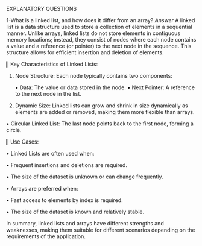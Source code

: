 EXPLANATORY QUESTIONS

1-What is a linked list, and how does it differ from an array?
_Answer_
A linked list is a data structure used to store a collection of elements in a sequential manner. Unlike arrays, linked lists do not store elements in contiguous memory locations; instead, they consist of nodes where each node contains a value and a reference (or pointer) to the next node in the sequence. This structure allows for efficient insertion and deletion of elements.

▎Key Characteristics of Linked Lists:

1. Node Structure: Each node typically contains two components:

   • Data: The value or data stored in the node.
   • Next Pointer: A reference to the next node in the list.

2. Dynamic Size: Linked lists can grow and shrink in size dynamically as elements are added or removed, making them more flexible than arrays.

• Circular Linked List: The last node points back to the first node, forming a circle.

▎Use Cases:

• Linked Lists are often used when:

• Frequent insertions and deletions are required.

• The size of the dataset is unknown or can change frequently.

• Arrays are preferred when:

• Fast access to elements by index is required.

• The size of the dataset is known and relatively stable.

In summary, linked lists and arrays have different strengths and weaknesses, making them suitable for different scenarios depending on the requirements of the application.
